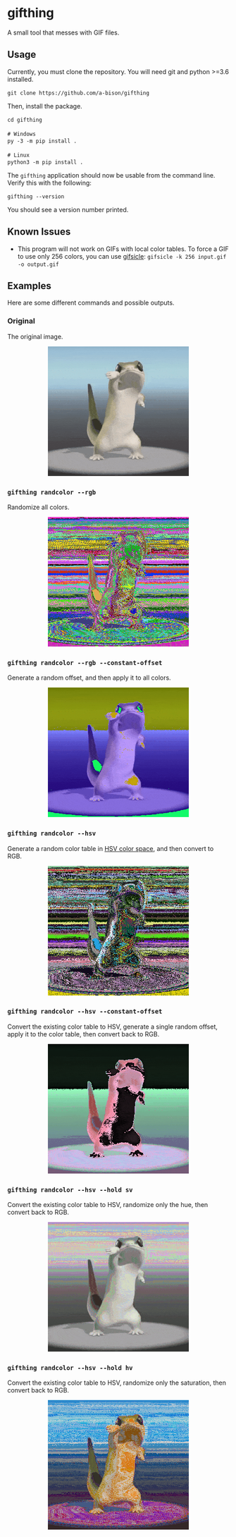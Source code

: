 # gifthing

A small tool that messes with GIF files.

## Usage

Currently, you must clone the repository. You will need git and python >=3.6
installed.

```shell
git clone https://github.com/a-bison/gifthing
```

Then, install the package.

```shell
cd gifthing

# Windows
py -3 -m pip install .

# Linux
python3 -m pip install .
```

The `gifthing` application should now be usable from the command line.
Verify this with the following:

```shell
gifthing --version
```

You should see a version number printed.

## Known Issues

- This program will not work on GIFs with local color tables. To force
  a GIF to use only 256 colors, you can use [gifsicle](https://www.lcdf.org/gifsicle/):
  `gifsicle -k 256 input.gif -o output.gif`

## Examples

Here are some different commands and possible outputs.

### Original

The original image.

<p align="center">
    <img src="examples/lizard.gif"/>
</p>

### `gifthing randcolor --rgb`

Randomize all colors.

<p align="center">
    <img src="examples/lizard_rgb.gif"/>
</p>

### `gifthing randcolor --rgb --constant-offset`

Generate a random offset, and then apply it to all colors.

<p align="center">
    <img src="examples/lizard_rgb_const.gif"/>
</p>

### `gifthing randcolor --hsv`

Generate a random color table in [HSV color space](https://en.wikipedia.org/wiki/HSL_and_HSV),
and then convert to RGB.

<p align="center">
    <img src="examples/lizard_hsv.gif"/>
</p>

### `gifthing randcolor --hsv --constant-offset`

Convert the existing color table to HSV, generate a single random offset,
apply it to the color table, then convert back to RGB.

<p align="center">
    <img src="examples/lizard_hsv_const.gif"/>
</p>

### `gifthing randcolor --hsv --hold sv`

Convert the existing color table to HSV, randomize only the hue,
then convert back to RGB.

<p align="center">
    <img src="examples/lizard_hsv_hold_sv.gif"/>
</p>

### `gifthing randcolor --hsv --hold hv`

Convert the existing color table to HSV, randomize only the saturation,
then convert back to RGB.

<p align="center">
    <img src="examples/lizard_hsv_hold_hv.gif"/>
</p>